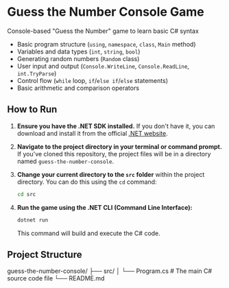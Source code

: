 # Guess the Number Console Game

Console-based "Guess the Number" game to learn basic C# syntax

* Basic program structure (`using`, `namespace`, `class`, `Main` method)
* Variables and data types (`int`, `string`, `bool`)
* Generating random numbers (`Random` class)
* User input and output (`Console.WriteLine`, `Console.ReadLine`, `int.TryParse`)
* Control flow (`while` loop, `if`/`else if`/`else` statements)
* Basic arithmetic and comparison operators

## How to Run

1.  **Ensure you have the .NET SDK installed.** If you don't have it, you can download and install it from the official [.NET website](https://dotnet.microsoft.com/download).

2.  **Navigate to the project directory in your terminal or command prompt.** If you've cloned this repository, the project files will be in a directory named `guess-the-number-console`.

3.  **Change your current directory to the `src` folder** within the project directory. You can do this using the `cd` command:

    ```bash
    cd src
    ```

4.  **Run the game using the .NET CLI (Command Line Interface):**

    ```bash
    dotnet run
    ```

    This command will build and execute the C# code.

## Project Structure
guess-the-number-console/
├── src/
│   └── Program.cs        # The main C# source code file
└── README.md
